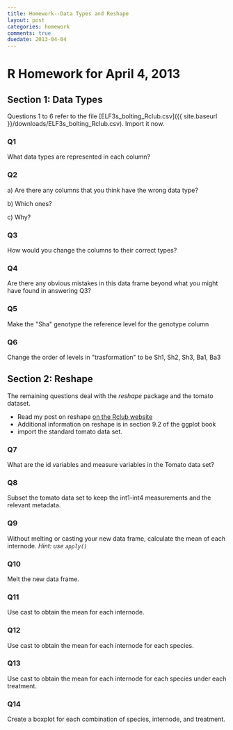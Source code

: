```yaml
---
title: Homework--Data Types and Reshape
layout: post
categories: homework
comments: true
duedate: 2013-04-04
---
```


R Homework for April 4, 2013
========================================================

## Section 1: Data Types
Questions 1 to 6 refer to the file [ELF3s\_bolting\_Rclub.csv]({{ site.baseurl }}/downloads/ELF3s_bolting_Rclub.csv). Import it now.

### Q1
What data types are represented in each column?

### Q2
a) Are there any columns that you think have the wrong data type?  

b) Which ones? 

c) Why?

### Q3
How would you change the columns to their correct types?

### Q4
Are there any obvious mistakes in this data frame beyond what you might have found in answering Q3?

### Q5
Make the "Sha" genotype the reference level for the genotype column

### Q6
Change the order of levels in "trasformation" to be Sh1, Sh2, Sh3, Ba1, Ba3

## Section 2: Reshape
The remaining questions deal with the *reshape* package and the tomato dataset.

* Read my post on reshape [on the Rclub website](http://mfcovington.github.com/r_club/resources/2013/03/28/Reshape/)
* Additional information on reshape is in section 9.2 of the ggplot book
* import the standard tomato data set.

### Q7
What are the id variables and measure variables in the Tomato data set?

### Q8
Subset the tomato data set to keep the int1-int4 measurements and the relevant metadata.

### Q9
Without melting or casting your new data frame, calculate the mean of each internode. *Hint: use `apply()`*

### Q10
Melt the new data frame.

### Q11
Use cast to obtain the mean for each internode.

### Q12
Use cast to obtain the mean for each internode for each species.

### Q13
Use cast to obtain the mean for each internode for each species under each treatment.

### Q14
Create a boxplot for each combination of species, internode, and treatment.
